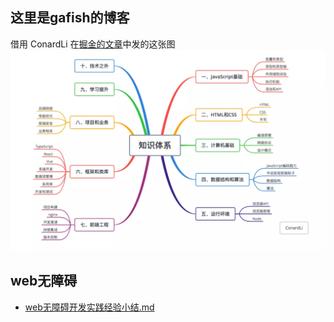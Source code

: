 ## 这里是gafish的博客

借用 ConardLi 在[掘金的文章](https://juejin.im/post/5cc1da82f265da036023b628)中发的这张图
![](./images/fe.png)


## web无障碍

- [web无障碍开发实践经验小结.md](./2019/web无障碍开发实践经验小结.md)
